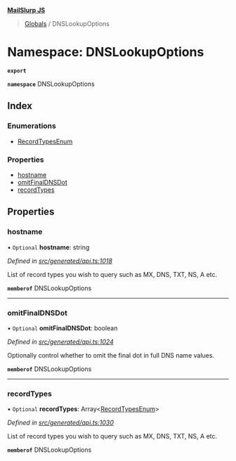 **[MailSlurp JS](../README.md)**

> [Globals](../README.md) / DNSLookupOptions

# Namespace: DNSLookupOptions

**`export`** 

**`namespace`** DNSLookupOptions

## Index

### Enumerations

* [RecordTypesEnum](../enums/dnslookupoptions.recordtypesenum.md)

### Properties

* [hostname](dnslookupoptions.md#hostname)
* [omitFinalDNSDot](dnslookupoptions.md#omitfinaldnsdot)
* [recordTypes](dnslookupoptions.md#recordtypes)

## Properties

### hostname

• `Optional` **hostname**: string

*Defined in [src/generated/api.ts:1018](https://github.com/mailslurp/mailslurp-client/blob/d7397d3/src/generated/api.ts#L1018)*

List of record types you wish to query such as MX, DNS, TXT, NS, A etc.

**`memberof`** DNSLookupOptions

___

### omitFinalDNSDot

• `Optional` **omitFinalDNSDot**: boolean

*Defined in [src/generated/api.ts:1024](https://github.com/mailslurp/mailslurp-client/blob/d7397d3/src/generated/api.ts#L1024)*

Optionally control whether to omit the final dot in full DNS name values.

**`memberof`** DNSLookupOptions

___

### recordTypes

• `Optional` **recordTypes**: Array\<[RecordTypesEnum](../enums/dnslookupoptions.recordtypesenum.md)>

*Defined in [src/generated/api.ts:1030](https://github.com/mailslurp/mailslurp-client/blob/d7397d3/src/generated/api.ts#L1030)*

List of record types you wish to query such as MX, DNS, TXT, NS, A etc.

**`memberof`** DNSLookupOptions
